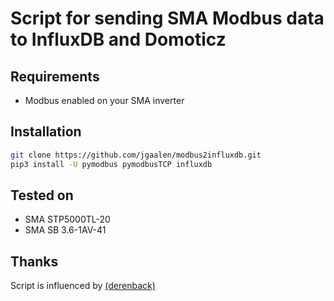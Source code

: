 # Script for sending SMA Modbus data to InfluxDB and Domoticz

## Requirements
- Modbus enabled on your SMA inverter

## Installation
```bash
git clone https://github.com/jgaalen/modbus2influxdb.git
pip3 install -U pymodbus pymodbusTCP influxdb
```

## Tested on
- SMA STP5000TL-20
- SMA SB 3.6-1AV-41

## Thanks

Script is influenced by [(derenback)](https://github.com/derenback/Domoticz-SMA-Inverter)
